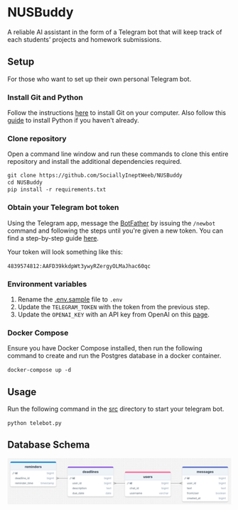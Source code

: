 # NUSBuddy

A reliable AI assistant in the form of a Telegram bot that will keep track of each students’ projects and homework submissions. 

## Setup

For those who want to set up their own personal Telegram bot.

### Install Git and Python

Follow the instructions [here](https://git-scm.com/book/en/v2/Getting-Started-Installing-Git) to install Git on your computer. Also follow this [guide](https://realpython.com/installing-python/) to install Python if you haven't already.

### Clone repository

Open a command line window and run these commands to clone this entire repository and install the additional dependencies required.

```
git clone https://github.com/SociallyIneptWeeb/NUSBuddy
cd NUSBuddy
pip install -r requirements.txt
```

### Obtain your Telegram bot token

Using the Telegram app, message the [BotFather](https://telegram.me/BotFather) by issuing the `/newbot` command and following the steps until you're given a new token. You can find a step-by-step guide [here](https://core.telegram.org/bots/features#creating-a-new-bot).

Your token will look something like this:

`4839574812:AAFD39kkdpWt3ywyRZergyOLMaJhac60qc`

### Environment variables

1. Rename the [.env.sample](.env.sample) file to `.env`
2. Update the `TELEGRAM_TOKEN` with the token from the previous step.
3. Update the `OPENAI_KEY` with an API key from OpenAI on this [page](https://platform.openai.com/api-keys).

### Docker Compose

Ensure you have Docker Compose installed, then run the following command to create and run the Postgres database in a docker container.

`docker-compose up -d`

## Usage

Run the following command in the [src](./src) directory to start your telegram bot.

`python telebot.py`

## Database Schema
![](images/schema.png?raw=true)
